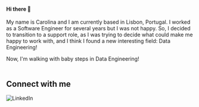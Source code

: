 #### Hi there 👋
My name is Carolina and I am currently based in Lisbon, Portugal. 
I worked as a Software Engineer for several years but I was not happy. So, I decided to transition to a support role, as I was trying to decide what could make me happy to work with, and I think I found a new interesting field: Data Engineering!

Now, I'm walking with baby steps in Data Engineering!
<br />
<br />

## Connect with me
[<img align="left" alt="LinkedIn" src="https://img.shields.io/badge/linkedin-%230077B5.svg?&style=for-the-badge&logo=linkedin&logoColor=white" />](https://www.linkedin.com/in/carolina-de-oliveira-cunha/)
<br />
<br />
